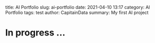 title: AI Portfolio
slug: ai-portfolio
date: 2021-04-10 13:17
category: AI Portfolio
tags: test
author: CapitainData
summary: My first AI project


# In progress ...
